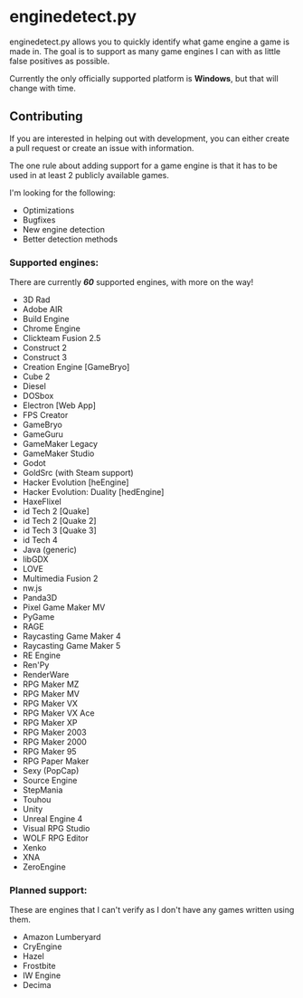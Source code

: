 # enginedetect.py

enginedetect.py allows you to quickly identify what game engine a game is made in. The goal is to support as many game engines I can with as little false positives as possible.

Currently the only officially supported platform is **Windows**, but that will change with time.

## Contributing

If you are interested in helping out with development, you can either create a pull request or create an issue with information.

The one rule about adding support for a game engine is that it has to be used in at least 2 publicly available games.

I'm looking for the following:

- Optimizations
- Bugfixes
- New engine detection
- Better detection methods

### Supported engines:

There are currently ***60*** supported engines, with more on the way!

- 3D Rad
- Adobe AIR
- Build Engine
- Chrome Engine
- Clickteam Fusion 2.5
- Construct 2
- Construct 3
- Creation Engine [GameBryo]
- Cube 2
- Diesel
- DOSbox
- Electron [Web App]
- FPS Creator
- GameBryo
- GameGuru
- GameMaker Legacy
- GameMaker Studio
- Godot
- GoldSrc (with Steam support)
- Hacker Evolution [heEngine]
- Hacker Evolution: Duality [hedEngine]
- HaxeFlixel
- id Tech 2 [Quake]
- id Tech 2 [Quake 2]
- id Tech 3 [Quake 3]
- id Tech 4
- Java (generic)
- libGDX
- LOVE
- Multimedia Fusion 2
- nw.js
- Panda3D
- Pixel Game Maker MV
- PyGame
- RAGE
- Raycasting Game Maker 4
- Raycasting Game Maker 5
- RE Engine
- Ren'Py
- RenderWare
- RPG Maker MZ
- RPG Maker MV
- RPG Maker VX
- RPG Maker VX Ace
- RPG Maker XP
- RPG Maker 2003
- RPG Maker 2000
- RPG Maker 95
- RPG Paper Maker
- Sexy (PopCap)
- Source Engine
- StepMania
- Touhou
- Unity
- Unreal Engine 4
- Visual RPG Studio
- WOLF RPG Editor
- Xenko
- XNA
- ZeroEngine

### Planned support:

These are engines that I can't verify as I don't have any games written using them.

- Amazon Lumberyard
- CryEngine
- Hazel
- Frostbite
- IW Engine
- Decima
